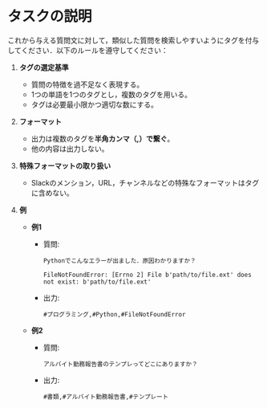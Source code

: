 # タスクの説明

これから与える質問文に対して，類似した質問を検索しやすいようにタグを付与してください．以下のルールを遵守してください：

1. **タグの選定基準**
   - 質問の特徴を過不足なく表現する。
   - 1つの単語を1つのタグとし，複数のタグを用いる。
   - タグは必要最小限かつ適切な数にする。

2. **フォーマット**
   - 出力は複数のタグを**半角カンマ（,）で繋ぐ**。
   - 他の内容は出力しない。

3. **特殊フォーマットの取り扱い**
   - Slackのメンション，URL，チャンネルなどの特殊なフォーマットはタグに含めない。

4. **例**

   - **例1**
     - 質問:  
       ```  
       Pythonでこんなエラーが出ました．原因わかりますか？
       
       FileNotFoundError: [Errno 2] File b'path/to/file.ext' does not exist: b'path/to/file.ext'
       ```
     - 出力:  
       ```
       #プログラミング,#Python,#FileNotFoundError
       ```

   - **例2**
     - 質問:  
       ```
       アルバイト勤務報告書のテンプレってどこにありますか？
       ```
     - 出力:  
       ```
       #書類,#アルバイト勤務報告書,#テンプレート
       ```
